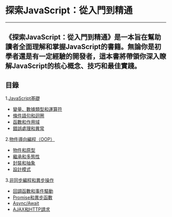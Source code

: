 # 探索JavaScript：從入門到精通

---
《探索JavaScript：從入門到精通》是一本旨在幫助讀者全面理解和掌握JavaScript的書籍。無論你是初學者還是有一定經驗的開發者，這本書將帶領你深入瞭解JavaScript的核心概念、技巧和最佳實踐。
---

## 目錄
1.[JavaScript基礎](https://github.com/abc644/wp111b/blob/main/HW/Midterm/JavaScript%E5%9F%BA%E7%A4%8E.md)
- [變量、數據類型和運算符](https://github.com/abc644/wp111b/blob/main/HW/Midterm/%E8%AE%8A%E9%87%8F%E3%80%81%E6%95%B8%E6%93%9A%E9%A1%9E%E5%9E%8B%E5%92%8C%E9%81%8B%E7%AE%97%E7%AC%A6.md)
- [條件語句和迴圈](https://github.com/abc644/wp111b/blob/main/HW/Midterm/%E6%A2%9D%E4%BB%B6%E8%AA%9E%E5%8F%A5%E5%92%8C%E8%BF%B4%E5%9C%88.md)
- [函數和作用域](https://github.com/abc644/wp111b/blob/main/HW/Midterm/%E5%87%BD%E6%95%B8%E5%92%8C%E4%BD%9C%E7%94%A8%E5%9F%9F.md)
- [錯誤處理和異常](https://github.com/abc644/wp111b/blob/main/HW/Midterm/%E9%8C%AF%E8%AA%A4%E8%99%95%E7%90%86%E5%92%8C%E7%95%B0%E5%B8%B8.md)  

2.[物件導向編程（OOP）](https://github.com/abc644/wp111b/blob/main/HW/Midterm/%E7%89%A9%E4%BB%B6%E5%B0%8E%E5%90%91%E7%B7%A8%E7%A8%8B%EF%BC%88OOP%EF%BC%89.md)
- [物件和原型](https://github.com/abc644/wp111b/blob/main/HW/Midterm/%E7%89%A9%E4%BB%B6%E5%92%8C%E5%8E%9F%E5%9E%8B.md)
- [繼承和多態性](https://github.com/abc644/wp111b/blob/main/HW/Midterm/%E7%B9%BC%E6%89%BF%E5%92%8C%E5%A4%9A%E6%85%8B%E6%80%A7.md)
- [封裝和抽象]()
- [設計模式](https://github.com/abc644/wp111b/blob/main/HW/Midterm/%E8%A8%AD%E8%A8%88%E6%A8%A1%E5%BC%8F.md)  

3.[非同步編程和異步操作](https://github.com/abc644/wp111b/blob/main/HW/Midterm/%E9%9D%9E%E5%90%8C%E6%AD%A5%E7%B7%A8%E7%A8%8B%E5%92%8C%E7%95%B0%E6%AD%A5%E6%93%8D%E4%BD%9C.md)
- [回調函數和事件驅動](https://github.com/abc644/wp111b/blob/main/HW/Midterm/%E5%9B%9E%E8%AA%BF%E5%87%BD%E6%95%B8%E5%92%8C%E4%BA%8B%E4%BB%B6%E9%A9%85%E5%8B%95.md)
- [Promise和異步函數](https://github.com/abc644/wp111b/blob/main/HW/Midterm/Promise%E5%92%8C%E7%95%B0%E6%AD%A5%E5%87%BD%E6%95%B8.md)
- [Async/Await](https://github.com/abc644/wp111b/blob/main/HW/Midterm/Async%20Await.md)
- [AJAX和HTTP請求](https://github.com/abc644/wp111b/blob/main/HW/Midterm/AJAX%E5%92%8CHTTP%E8%AB%8B%E6%B1%82.md)
